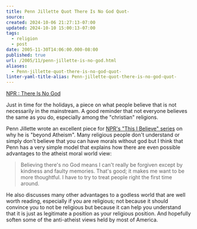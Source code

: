 ```yaml
---
title: Penn Jillette Quot There Is No God Quot-
source: 
created: 2024-10-06 21:27:13-07:00
updated: 2024-10-10 15:00:13-07:00
tags:
  - religion
  - post
date: 2005-11-30T14:06:00.000-08:00
published: true
url: /2005/11/penn-jillette-is-no-god.html
aliases:
  - Penn-jillette-quot-there-is-no-god-quot-
linter-yaml-title-alias: Penn-jillette-quot-there-is-no-god-quot-
---
```



[NPR : There Is No God](http://www.npr.org/templates/story/story.php?storyId=5015557 "NPR : There Is No God")  
  
Just in time for the holidays, a piece on what people believe that is not necessarily in the mainstream. A good reminder that not everyone believes the same as you do, especially among the "christian" religions.  
  
Penn Jillette wrote an excellent piece for [NPR's "This I Believe" series](http://www.npr.org/rss/rss.php?id=4538138) on why he is "beyond Atheism". Many religious people don't understand or simply don't believe that you can have morals without god but I think that Penn has a very simple model that explains how there are even possible advantages to the atheist moral world view:  
  

>   
> Believing there's no God means I can't really be forgiven except by kindness and faulty memories. That's good; it makes me want to be more thoughtful. I have to try to treat people right the first time around.  

  
  
He also discusses many other advantages to a godless world that are well worth reading, especially if you are religious; not because it should convince you to not be religious but because it can help you understand that it is just as legitimate a position as your religious position. And hopefully soften some of the anti-atheist views held by most of America.